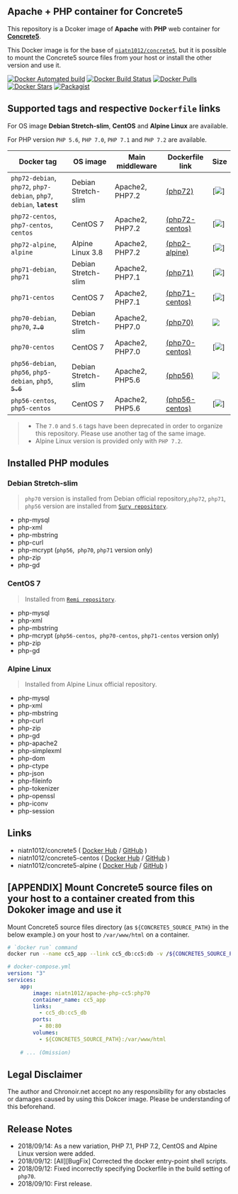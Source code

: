 ## Apache + PHP container for Concrete5

This repository is a Dcoker image of **Apache** with **PHP** web container for [**Concrete5**](https://www.concrete5.org/).

This Docker image is for the base of [`niatn1012/concrete5`]((https://hub.docker.com/r/niatn1012/concrete5/)), but it is possible to mount the Concrete5 source files from your host or install the other version and use it.

[![Docker Automated build](https://img.shields.io/docker/automated/niatn1012/apache-php-cc5.svg)](https://hub.docker.com/r/niatn1012/apache-php-cc5/)
[![Docker Build Status](https://img.shields.io/docker/build/niatn1012/apache-php-cc5.svg)](https://hub.docker.com/r/niatn1012/apache-php-cc5/)
[![Docker Pulls](https://img.shields.io/docker/pulls/niatn1012/apache-php-cc5.svg)](https://hub.docker.com/r/niatn1012/apache-php-cc5/)
[![Docker Stars](https://img.shields.io/docker/stars/niatn1012/apache-php-cc5.svg)](https://hub.docker.com/r/niatn1012/apache-php-cc5/)
[![Packagist](https://img.shields.io/packagist/l/doctrine/orm.svg)](https://github.com/Nia-TN1012/docker-apache-php-cc5/blob/master/LICENSE)

## Supported tags and respective `Dockerfile` links

For OS image **Debian Stretch-slim**, **CentOS** and **Alpine Linux** are available.

For PHP version `PHP 5.6`, `PHP 7.0`, `PHP 7.1` and `PHP 7.2` are available.

|Docker tag|OS image|Main middleware|Dockerfile link|Size|
|---|---|---|---|---|
|`php72-debian`, `php72`, `php7-debian`, `php7`, `debian`, **`latest`**|Debian Stretch-slim|Apache2, PHP7.2|[(php72)](https://github.com/Nia-TN1012/docker-apache-php-cc5/tree/master/php72)|[![](https://images.microbadger.com/badges/image/niatn1012/apache-php-cc5:php72.svg)]|
|`php72-centos`, `php7-centos`, `centos`|CentOS 7|Apache2, PHP7.2|[(php72-centos)](https://github.com/Nia-TN1012/docker-apache-php-cc5/tree/master/php72-centos)|[![](https://images.microbadger.com/badges/image/niatn1012/apache-php-cc5:php72-centos.svg)]|
|`php72-alpine`, `alpine`|Alpine Linux 3.8|Apache2, PHP7.2|[(php2-alpine)](https://github.com/Nia-TN1012/docker-apache-php-cc5/tree/master/php72-alpine)|[![](https://images.microbadger.com/badges/image/niatn1012/apache-php-cc5:php72-alpine.svg)]|
|`php71-debian`, `php71`|Debian Stretch-slim|Apache2, PHP7.1|[(php71)](https://github.com/Nia-TN1012/docker-apache-php-cc5/tree/master/php71)|[![](https://images.microbadger.com/badges/image/niatn1012/apache-php-cc5:php71.svg)]|
|`php71-centos`|CentOS 7|Apache2, PHP7.1|[(php71-centos)](https://github.com/Nia-TN1012/docker-apache-php-cc5/tree/master/php71-centos)|[![](https://images.microbadger.com/badges/image/niatn1012/apache-php-cc5:php71-centos.svg)]|
|`php70-debian`, `php70`, ~~`7.0`~~|Debian Stretch-slim|Apache2, PHP7.0|[(php70)](https://github.com/Nia-TN1012/docker-apache-php-cc5/tree/master/php70)|[![](https://images.microbadger.com/badges/image/niatn1012/apache-php-cc5.svg)](https://microbadger.com/images/niatn1012/apache-php-cc5 "Get your own image badge on microbadger.com")|
|`php70-centos`|CentOS 7|Apache2, PHP7.0|[(php70-centos)](https://github.com/Nia-TN1012/docker-apache-php-cc5/tree/master/php70-centos)|[![](https://images.microbadger.com/badges/image/niatn1012/apache-php-cc5:php70-centos.svg)]|
|`php56-debian`, `php56`, `php5-debian`, `php5`, ~~`5.6`~~|Debian Stretch-slim|Apache2, PHP5.6|[(php56)](https://github.com/Nia-TN1012/docker-apache-php-cc5/tree/master/php56)|[![](https://images.microbadger.com/badges/image/niatn1012/apache-php-cc5:php56.svg)](https://microbadger.com/images/niatn1012/apache-php-cc5:php56 "Get your own image badge on microbadger.com")|
|`php56-centos`, `php5-centos`|CentOS 7|Apache2, PHP5.6|[(php56-centos)](https://github.com/Nia-TN1012/docker-apache-php-cc5/tree/master/php56-centos)|[![](https://images.microbadger.com/badges/image/niatn1012/apache-php-cc5:php56-centos.svg)]|

> * The `7.0` and `5.6` tags have been deprecated in order to organize this repository. Please use another tag of the same image.
> * Alpine Linux version is provided only with `PHP 7.2`.

## Installed PHP modules

### Debian Stretch-slim

> `php70` version is installed from Debian official repository,`php72`, `php71`, `php56` version are installed from [`Sury repository`](https://deb.sury.org/).

* php-mysql
* php-xml
* php-mbstring
* php-curl
* php-mcrypt (`php56`,` php70`, `php71` version only)
* php-zip
* php-gd

### CentOS 7

> Installed from [`Remi repository`](https://rpms.remirepo.net/).

* php-mysql
* php-xml
* php-mbstring
* php-mcrypt (`php56-centos`,` php70-centos`, `php71-centos` version only)
* php-zip
* php-gd

### Alpine Linux

> Installed from Alpine Linux official repository.

* php-mysql
* php-xml
* php-mbstring
* php-curl
* php-zip
* php-gd
* php-apache2
* php-simplexml
* php-dom
* php-ctype
* php-json
* php-fileinfo
* php-tokenizer
* php-openssl
* php-iconv
* php-session

## Links

* niatn1012/concrete5 ( [Docker Hub](https://hub.docker.com/r/niatn1012/concrete5/) / [GitHub](https://github.com/Nia-TN1012/docker-concrete5) )
* niatn1012/concrete5-centos ( [Docker Hub](https://hub.docker.com/r/niatn1012/concrete5-centos/) / [GitHub](https://github.com/Nia-TN1012/docker-concrete5-centos) )
* niatn1012/concrete5-alpine ( [Docker Hub](https://hub.docker.com/r/niatn1012/concrete5-alpine/) / [GitHub](https://github.com/Nia-TN1012/docker-concrete5-alpine) )


## [APPENDIX] Mount Concrete5 source files on your host to a container created from this Dokoker image and use it

Mount Concrete5 source files directory (as `${CONCRETE5_SOURCE_PATH}` in the below example.) on your host to `/var/www/html` on a container.

```bash
# `docker run` command
docker run --name cc5_app --link cc5_db:cc5:db -v /${CONCRETE5_SOURCE_PATH}:/var/www/html -d niatn1012/apache-php-cc5:php70
```

```yml
# docker-compose.yml
version: "3"
services:
    app:
        image: niatn1012/apache-php-cc5:php70
        container_name: cc5_app
        links:
          - cc5_db:cc5_db
        ports:
          - 80:80
        volumes:
          - ${CONCRETE5_SOURCE_PATH}:/var/www/html
    
    # ... (Omission)
```

## Legal Disclaimer

The author and Chronoir.net accept no any responsibility for any obstacles or damages caused by using this Dokcer image.
Please be understanding of this beforehand.

## Release Notes

* 2018/09/14: As a new variation, PHP 7.1, PHP 7.2, CentOS and Alpine Linux version were added.
* 2018/09/12: [All][BugFix] Corrected the docker entry-point shell scripts.
* 2018/09/12: Fixed incorrectly specifying Dockerfile in the build setting of `php70`.
* 2018/09/10: First release.

